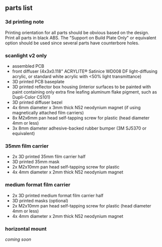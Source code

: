 ## parts list

### 3d printing note
Printing orientation for all parts should be obvious based on the design. Print all parts in black ABS. The "Support on Build Plate Only" or equivalent option should be used since several parts have counterbore holes.

### scanlight v2 only
* assembled PCB
* front diffuser (4x3x0.118" ACRYLITE® Satinice WD008 DF light-diffusing acrylic, or standard white acrylic with <50% light transmittance)
* 3D printed PCB baseplate
* 3D printed reflector box housing (interior surfaces to be painted with paint containing only extra fine leafing aluminum flake pigment, such as Dupli-Color CS101)
* 3D printed diffuser bezel
* 4x 6mm diameter x 3mm thick N52 neodynium magnet (if using magnetically attached film carriers)
* 8x M2x6mm pan head self-tapping screw for plastic (head diameter 4mm or less)
* 3x 8mm diameter adhesive-backed rubber bumper (3M SJ5370 or equivalent)

### 35mm film carrier

* 2x 3D printed 35mm film carrier half
* 3D printed 35mm mask
* 2x M2x10mm pan head self-tapping screw for plastic
* 4x 4mm diameter x 2mm thick N52 neodynium magnet

### medium format film carrier

* 2x 3D printed medium format film carrier half
* 3D printed masks (optional)
* 2x M2x10mm pan head self-tapping screw for plastic (head diameter 4mm or less)
* 4x 4mm diameter x 2mm thick N52 neodynium magnet

### horizontal mount

*coming soon*
